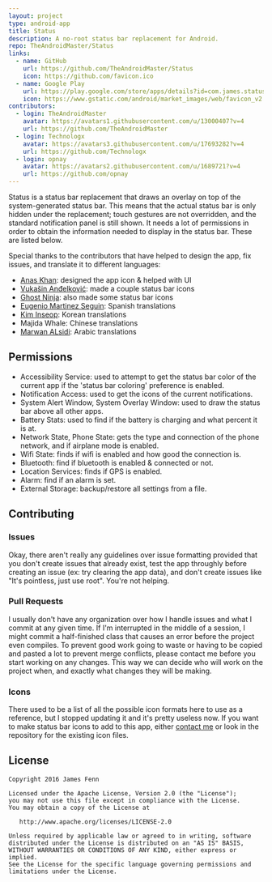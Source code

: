 ```yaml
---
layout: project
type: android-app
title: Status
description: A no-root status bar replacement for Android.
repo: TheAndroidMaster/Status
links:
  - name: GitHub
    url: https://github.com/TheAndroidMaster/Status
    icon: https://github.com/favicon.ico
  - name: Google Play
    url: https://play.google.com/store/apps/details?id=com.james.status
    icon: https://www.gstatic.com/android/market_images/web/favicon_v2.ico
contributors:
  - login: TheAndroidMaster
    avatar: https://avatars1.githubusercontent.com/u/13000407?v=4
    url: https://github.com/TheAndroidMaster
  - login: Technologx
    avatar: https://avatars3.githubusercontent.com/u/17693282?v=4
    url: https://github.com/Technologx
  - login: opnay
    avatar: https://avatars2.githubusercontent.com/u/1689721?v=4
    url: https://github.com/opnay
---
```


Status is a status bar replacement that draws an overlay on top of the system-generated status bar. This means that the actual status bar is only hidden under the replacement; touch gestures are not overridden, and the standard notification panel is still shown. It needs a lot of permissions in order to obtain the information needed to display in the status bar. These are listed below.

Special thanks to the contributors that have helped to design the app, fix issues, and translate it to different languages:
- [Anas Khan](https://twitter.com/MAKTHG): designed the app icon & helped with UI
- [Vukašin Anđelković](https://dribbble.com/zavukodlak): made a couple status bar icons
- [Ghost Ninja](https://technologx.com/): also made some status bar icons
- [Eugenio Martinez Seguin](https://github.com/Ryo567): Spanish translations
- [Kim Inseop](https://github.com/opnay): Korean translations
- Majida Whale: Chinese translations
- [Marwan ALsidi](https://github.com/Alsidi-Group): Arabic translations

## Permissions
- Accessibility Service: used to attempt to get the status bar color of the current app if the 'status bar coloring' preference is enabled.
- Notification Access: used to get the icons of the current notifications.
- System Alert Window, System Overlay Window: used to draw the status bar above all other apps.
- Battery Stats: used to find if the battery is charging and what percent it is at.
- Network State, Phone State: gets the type and connection of the phone network, and if airplane mode is enabled.
- Wifi State: finds if wifi is enabled and how good the connection is.
- Bluetooth: find if bluetooth is enabled & connected or not.
- Location Services: finds if GPS is enabled.
- Alarm: find if an alarm is set.
- External Storage: backup/restore all settings from a file.

## Contributing
### Issues
Okay, there aren't really any guidelines over issue formatting provided that you don't create issues that already exist, test the app throughly before creating an issue (ex: try clearing the app data), and don't create issues like "It's pointless, just use root". You're not helping.

### Pull Requests
I usually don't have any organization over how I handle issues and what I commit at any given time. If I'm interrupted in the middle of a session, I might commit a half-finished class that causes an error before the project even compiles. To prevent good work going to waste or having to be copied and pasted a lot to prevent merge conflicts, please contact me before you start working on any changes. This way we can decide who will work on the project when, and exactly what changes they will be making.

### Icons
There used to be a list of all the possible icon formats here to use as a reference, but I stopped updating it and it's pretty useless now. If you want to make status bar icons to add to this app, either [contact me](mailto:contact@jfenn.me) or look in the repository for the existing icon files.

## License

```
Copyright 2016 James Fenn

Licensed under the Apache License, Version 2.0 (the "License");
you may not use this file except in compliance with the License.
You may obtain a copy of the License at

   http://www.apache.org/licenses/LICENSE-2.0

Unless required by applicable law or agreed to in writing, software
distributed under the License is distributed on an "AS IS" BASIS,
WITHOUT WARRANTIES OR CONDITIONS OF ANY KIND, either express or implied.
See the License for the specific language governing permissions and
limitations under the License.
```
